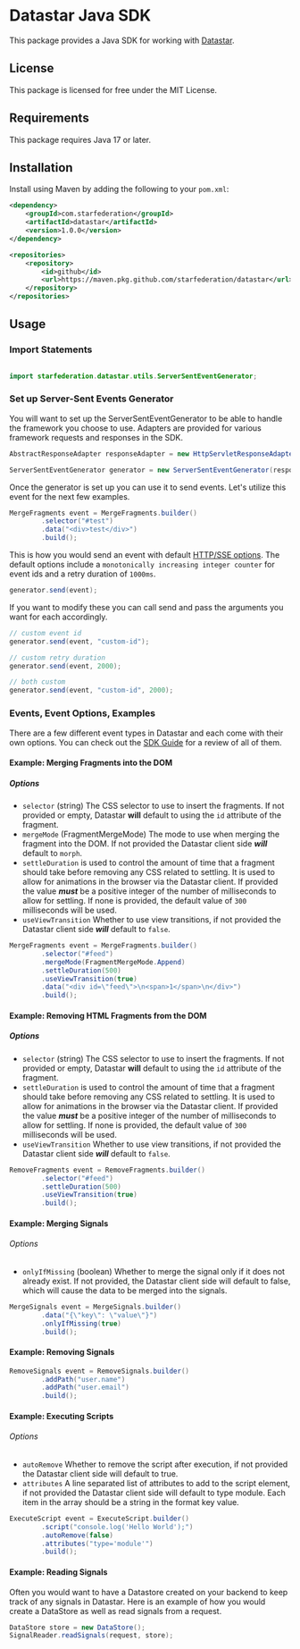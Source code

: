 # Datastar Java SDK

This package provides a Java SDK for working with [Datastar](https://data-star.dev/).

## License

This package is licensed for free under the MIT License.

## Requirements

This package requires Java 17 or later.

## Installation

Install using Maven by adding the following to your `pom.xml`:

```xml
<dependency>
    <groupId>com.starfederation</groupId>
    <artifactId>datastar</artifactId>
    <version>1.0.0</version>
</dependency>

<repositories>
    <repository>
        <id>github</id>
        <url>https://maven.pkg.github.com/starfederation/datastar</url>
    </repository>
</repositories>
```

## Usage

### Import Statements

```java

import starfederation.datastar.utils.ServerSentEventGenerator;
```

### Set up Server-Sent Events Generator

You will want to set up the ServerSentEventGenerator to be able to handle the framework you choose to use. Adapters are provided for various framework requests and responses in the SDK.

```java
AbstractResponseAdapter responseAdapter = new HttpServletResponseAdapter(response);

ServerSentEventGenerator generator = new ServerSentEventGenerator(responseAdapter);
```

Once the generator is set up you can use it to send events. Let's utilize this event for the next few examples.

```java
MergeFragments event = MergeFragments.builder()
        .selector("#test")
        .data("<div>test</div>")
        .build();
```

This is how you would send an event with default [HTTP/SSE options](https://developer.mozilla.org/en-US/docs/Web/API/Server-sent_events/Using_server-sent_events). The default options include a `monotonically increasing integer counter` for event ids and a retry duration of `1000ms`.

```java
generator.send(event);
```

If you want to modify these you can call send and pass the arguments you want for each accordingly.

```java
// custom event id
generator.send(event, "custom-id");

// custom retry duration
generator.send(event, 2000);

// both custom
generator.send(event, "custom-id", 2000);
```

### Events, Event Options, Examples

There are a few different event types in Datastar and each come with their own options. You can check out the [SDK Guide](https://github.com/rphumulock/datastar/blob/develop/sdk/README.md) for a review of all of them.

#### Example: Merging Fragments into the DOM

##### Options

- `selector` (string) The CSS selector to use to insert the fragments. If not provided or empty, Datastar **will** default to using the `id` attribute of the fragment.
- `mergeMode` (FragmentMergeMode) The mode to use when merging the fragment into the DOM. If not provided the Datastar client side **_will_** default to `morph`.
- `settleDuration` is used to control the amount of time that a fragment should take before removing any CSS related to settling. It is used to allow for animations in the browser via the Datastar client. If provided the value **_must_** be a positive integer of the number of milliseconds to allow for settling. If none is provided, the default value of `300` milliseconds will be used.
- `useViewTransition` Whether to use view transitions, if not provided the Datastar client side **_will_** default to `false`.

```java
MergeFragments event = MergeFragments.builder()
        .selector("#feed")
        .mergeMode(FragmentMergeMode.Append)
        .settleDuration(500)
        .useViewTransition(true)
        .data("<div id=\"feed\">\n<span>1</span>\n</div>")
        .build();
```

#### Example: Removing HTML Fragments from the DOM

##### Options

- `selector` (string) The CSS selector to use to insert the fragments. If not provided or empty, Datastar **will** default to using the `id` attribute of the fragment.
- `settleDuration` is used to control the amount of time that a fragment should take before removing any CSS related to settling. It is used to allow for animations in the browser via the Datastar client. If provided the value **_must_** be a positive integer of the number of milliseconds to allow for settling. If none is provided, the default value of `300` milliseconds will be used.
- `useViewTransition` Whether to use view transitions, if not provided the Datastar client side **_will_** default to `false`.

```java
RemoveFragments event = RemoveFragments.builder()
        .selector("#feed")
        .settleDuration(500)
        .useViewTransition(true)
        .build();
```

#### Example: Merging Signals

###### Options

- `onlyIfMissing` (boolean) Whether to merge the signal only if it does not already exist. If not provided, the Datastar client side will default to false, which will cause the data to be merged into the signals.

```java
MergeSignals event = MergeSignals.builder()
        .data("{\"key\": \"value\"}")
        .onlyIfMissing(true)
        .build();
```

#### Example: Removing Signals

```java
RemoveSignals event = RemoveSignals.builder()
        .addPath("user.name")
        .addPath("user.email")
        .build();
```

#### Example: Executing Scripts

###### Options

- `autoRemove` Whether to remove the script after execution, if not provided the Datastar client side will default to true.
- `attributes` A line separated list of attributes to add to the script element, if not provided the Datastar client side will default to type module. Each item in the array should be a string in the format key value.

```java
ExecuteScript event = ExecuteScript.builder()
        .script("console.log('Hello World');")
        .autoRemove(false)
        .attributes("type='module'")
        .build();

```

#### Example: Reading Signals

Often you would want to have a Datastore created on your backend to keep track of any signals in Datastar. Here is an example of how you would create a DataStore as well as read signals from a request.

```java
DataStore store = new DataStore();
SignalReader.readSignals(request, store);
```
